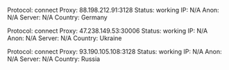 Protocol: connect
Proxy: 88.198.212.91:3128
Status: working
IP: N/A
Anon: N/A
Server: N/A
Country: Germany

Protocol: connect
Proxy: 47.238.149.53:30006
Status: working
IP: N/A
Anon: N/A
Server: N/A
Country: Ukraine

Protocol: connect
Proxy: 93.190.105.108:3128
Status: working
IP: N/A
Anon: N/A
Server: N/A
Country: Russia

